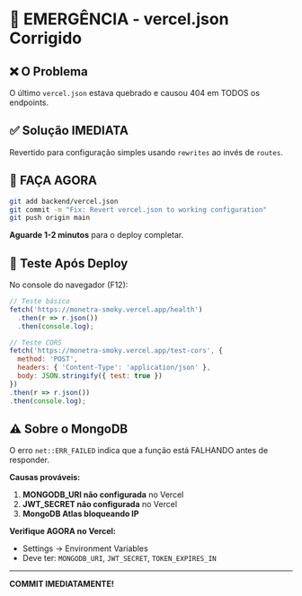 # 🚨 EMERGÊNCIA - vercel.json Corrigido

## ❌ O Problema

O último `vercel.json` estava quebrado e causou 404 em TODOS os endpoints.

## ✅ Solução IMEDIATA

Revertido para configuração simples usando `rewrites` ao invés de `routes`.

## 🚀 FAÇA AGORA

```bash
git add backend/vercel.json
git commit -m "Fix: Revert vercel.json to working configuration"
git push origin main
```

**Aguarde 1-2 minutos** para o deploy completar.

## 🧪 Teste Após Deploy

No console do navegador (F12):

```javascript
// Teste básico
fetch('https://monetra-smoky.vercel.app/health')
  .then(r => r.json())
  .then(console.log);

// Teste CORS
fetch('https://monetra-smoky.vercel.app/test-cors', {
  method: 'POST',
  headers: { 'Content-Type': 'application/json' },
  body: JSON.stringify({ test: true })
})
.then(r => r.json())
.then(console.log);
```

## ⚠️ Sobre o MongoDB

O erro `net::ERR_FAILED` indica que a função está FALHANDO antes de responder.

**Causas prováveis:**
1. **MONGODB_URI não configurada** no Vercel
2. **JWT_SECRET não configurada** no Vercel  
3. **MongoDB Atlas bloqueando IP**

**Verifique AGORA no Vercel:**
- Settings → Environment Variables
- Deve ter: `MONGODB_URI`, `JWT_SECRET`, `TOKEN_EXPIRES_IN`

---

**COMMIT IMEDIATAMENTE!**

